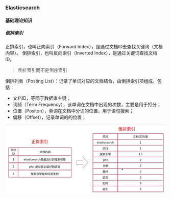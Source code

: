 ### Elasticsearch

#### 基础理论知识

##### 倒排索引

正排索引，也叫正向索引（Forward Index），是通过文档ID去查找关键词（文档内容）。
倒排索引，也叫反向索引（Inverted Index），是通过关键词查找文档ID。

> 倒排索引而不是倒序索引

倒排列表（Posting List）：记录了单词对应的文档结合，由倒排索引项组成，包括：

- 文档ID，等同于数据库主键；
- 词频（Term Frequency），该单词在文档中出现的次数，主要是用于打分；
- 位置（Positon），单词在文档中分词的位置，用于语句搜索；
- 偏移（Offset），记录单词的的位置；

![img](../../../resource/v2-c98c242159b33f0a6c54519db0257133_r.jpg)